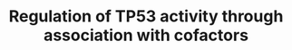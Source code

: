 ---
annotations:
- id: PW:0000718
  parent: regulatory pathway
  type: Pathway Ontology
  value: p53 signaling pathway
authors:
- ReactomeTeam
- Lindarieswijk
- Eweitz
description: Association of TP53 (p53) with various transcriptional co-factors can
  promote, inhibit or provide specificity towards either transcription of cell cycle
  arrest genes or transcription of cell death genes. Binding of the zinc finger protein
  ZNF385A (HZF), which is a transcriptional target of TP53, stimulates transcription
  of cell cycle arrest genes, such as CDKN1A (Das et al. 2007). Binding of POU4F1
  (BRN3A) to TP53 also stimulates transcription of cell cycle arrest genes while inhibiting
  transcription of pro-apoptotic genes (Budhram-Mahadeo et al. 1999, Hudson et al.
  2005).<p>Binding of ASPP family proteins PPP1R13B (ASPP1) or TP53BP2 (ASPP2) to
  TP53 stimulates transcription of pro-apoptotic TP53 targets (Samuels-Lev et al.
  2001, Bergamaschi et al. 2004). Binding of the ASPP family member PPP1R13L (iASSP)
  inhibits TP53-mediated activation of pro-apoptotic genes probably by interfering
  with binding of stimulatory ASPPs to TP53 (Bergamaschi et al. 2003). Transcription
  of pro-apoptotic genes is also stimulated by binding of TP53 to POU4F2 (BRN3B) (Budrham-Mahadeo
  et al. 2006, Budhram-Mahadeo et al. 2014) or to hCAS/CSE1L (Tanaka et al. 2007).<p>Binding
  of co-factors to TP53 can also affect protein stability. For example, PHF20 binds
  to TP53 dimethylated on lysine residues K370 and K382 by unidentified protein lysine
  methyltransferase(s) and interferes with MDM2 binding, resulting in prolonged TP53
  half-life (Cui et al. 2012). Long noncoding RNAs can contribute to p53-dependent
  transcriptional responses (Huarte et al. 2010). For a general review on this topic,
  see Espinosa 2008, Beckerman and Prives 2010, Murray-Zmijewski et al. 2008, An et
  al. 2004 and Barsotti and Prives 2010.   View original pathway at [http://www.reactome.org/PathwayBrowser/#DIAGRAM=6804759
  Reactome].
last-edited: 2021-05-09
organisms:
- Homo sapiens
redirect_from:
- /index.php/Pathway:WP3798
- /instance/WP3798
revision: null
schema-jsonld:
- '@context': https://schema.org/
  '@id': https://wikipathways.github.io/pathways/WP3798.html
  '@type': Dataset
  creator:
    '@type': Organization
    name: WikiPathways
  description: Association of TP53 (p53) with various transcriptional co-factors can
    promote, inhibit or provide specificity towards either transcription of cell cycle
    arrest genes or transcription of cell death genes. Binding of the zinc finger
    protein ZNF385A (HZF), which is a transcriptional target of TP53, stimulates transcription
    of cell cycle arrest genes, such as CDKN1A (Das et al. 2007). Binding of POU4F1
    (BRN3A) to TP53 also stimulates transcription of cell cycle arrest genes while
    inhibiting transcription of pro-apoptotic genes (Budhram-Mahadeo et al. 1999,
    Hudson et al. 2005).<p>Binding of ASPP family proteins PPP1R13B (ASPP1) or TP53BP2
    (ASPP2) to TP53 stimulates transcription of pro-apoptotic TP53 targets (Samuels-Lev
    et al. 2001, Bergamaschi et al. 2004). Binding of the ASPP family member PPP1R13L
    (iASSP) inhibits TP53-mediated activation of pro-apoptotic genes probably by interfering
    with binding of stimulatory ASPPs to TP53 (Bergamaschi et al. 2003). Transcription
    of pro-apoptotic genes is also stimulated by binding of TP53 to POU4F2 (BRN3B)
    (Budrham-Mahadeo et al. 2006, Budhram-Mahadeo et al. 2014) or to hCAS/CSE1L (Tanaka
    et al. 2007).<p>Binding of co-factors to TP53 can also affect protein stability.
    For example, PHF20 binds to TP53 dimethylated on lysine residues K370 and K382
    by unidentified protein lysine methyltransferase(s) and interferes with MDM2 binding,
    resulting in prolonged TP53 half-life (Cui et al. 2012). Long noncoding RNAs can
    contribute to p53-dependent transcriptional responses (Huarte et al. 2010). For
    a general review on this topic, see Espinosa 2008, Beckerman and Prives 2010,
    Murray-Zmijewski et al. 2008, An et al. 2004 and Barsotti and Prives 2010.   View
    original pathway at [http://www.reactome.org/PathwayBrowser/#DIAGRAM=6804759 Reactome].
  keywords:
  - (p-S15,S20-TP53,TP63,TP73):(PPP1R13B,TP53BP2)
  - (p-S15,S20-TP53,TP63,TP73):PPP1R13L
  - ADP
  - ATP
  - Activity through
  - BANP
  - 'BANP '
  - Cell Cycle Genes
  - Cell Death Genes
  - Gene
  - Me2-K370,K382-TP53
  - 'Me2K-370,382-TP53 '
  - PHF20
  - 'PHF20 '
  - PHF20:Me2-K370,K382-TP53 Tetramer
  - POU4F1
  - 'POU4F1 '
  - POU4F2
  - 'POU4F2 '
  - 'PPP1R13B '
  - PPP1R13B,TP53BP2
  - PPP1R13L
  - 'PPP1R13L '
  - Phosphorylation
  - Regulation of TP53
  - 'TP53 '
  - TP53 Regulates
  - TP53 Tetramer
  - TP53:BANP
  - 'TP53BP2 '
  - 'TP63 '
  - 'TP73 '
  - Tetramer
  - Tetramer:POU4F1
  - Tetramer:POU4F2
  - Tetramer:ZNF385A
  - Transcription of
  - ZNF385A
  - 'ZNF385A '
  - ZNF385A Gene
  - 'ZNF385A Gene '
  - p-S15,S20-TP53
  - 'p-S15,S20-TP53 '
  - p-S15,S20-TP53,TP63,TP73
  - p-S291-PHF20
  - p-T,p-S-AKT
  - 'p-T305,S472-AKT3 '
  - 'p-T308,S473-AKT1 '
  - 'p-T309,S474-AKT2 '
  license: CC0
  name: Regulation of TP53 activity through association with cofactors
seo: CreativeWork
title: Regulation of TP53 activity through association with cofactors
wpid: WP3798
---